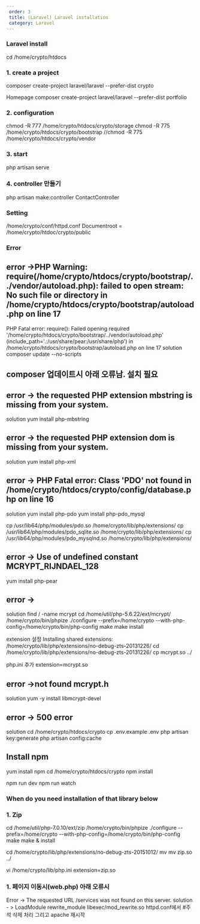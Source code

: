 ```yaml
---   
 order: 3   
 title: (Laravel) Laravel installation 
 category: Laravel   
---   
```

   
### Laravel install

cd /home/crypto/htdocs

### 1. create a project
composer create-project laravel/laravel --prefer-dist crypto

Homepage
composer create-project laravel/laravel --prefer-dist portfolio

### 2. configuration
chmod -R 777 /home/crypto/htdocs/crypto/storage
chmod -R 775 /home/crypto/htdocs/crypto/bootstrap
//chmod -R 775 /home/crypto/htdocs/crypto/vendor

### 3. start 
php artisan serve

### 4. controller 만들기
php artisan make:controller ContactController

### Setting
/home/crypto/conf/httpd.conf
Documentroot = /home/crypto/htdoc/crypto/public

### Error
## error ->PHP Warning:  require(/home/crypto/htdocs/crypto/bootstrap/../vendor/autoload.php): failed to open stream: No such file or directory in /home/crypto/htdocs/crypto/bootstrap/autoload.php on line 17
PHP Fatal error:  require(): Failed opening required '/home/crypto/htdocs/crypto/bootstrap/../vendor/autoload.php' (include_path='.:/usr/share/pear:/usr/share/php') in /home/crypto/htdocs/crypto/bootstrap/autoload.php on line 17
solution
composer update --no-scripts

## composer 업데이트시 아래 오류남. 설치 필요
## error -> the requested PHP extension mbstring is missing from your system.
solution
yum install php-mbstring

## error -> the requested PHP extension dom is missing from your system.
solution
yum install php-xml

## error -> PHP Fatal error:  Class 'PDO' not found in /home/crypto/htdocs/crypto/config/database.php on line 16
solution
yum install php-pdo
yum install php-pdo_mysql

cp /usr/lib64/php/modules/pdo.so /home/crypto/lib/php/extensions/
cp /usr/lib64/php/modules/pdo_sqlite.so /home/crypto/lib/php/extensions/
cp /usr/lib64/php/modules/pdo_mysqlnd.so /home/crypto/lib/php/extensions/

## error -> Use of undefined constant MCRYPT_RIJNDAEL_128 

yum install php-pear

## error -> 
solution
find / -name mcrypt
cd /home/util/php-5.6.22/ext/mcrypt/
/home/crypto/bin/phpize
./configure --prefix=/home/crypto --with-php-config=/home/crypto/bin/php-config
make
make install

extension 설정
Installing shared extensions:     /home/crypto/lib/php/extensions/no-debug-zts-20131226/
cd /home/crypto/lib/php/extensions/no-debug-zts-20131226/
cp mcrypt.so ../

php.ini 추가
extension=mcrypt.so

## error ->not found mcrypt.h
solution
yum -y install libmcrypt-devel

## error -> 500 error
solution
cd /home/crypto/htdocs/crypto
cp .env.example .env
php artisan key:generate
php artisan config:cache

## Install npm
yum install npm
cd /home/crypto/htdocs/crypto
npm install

npm run dev
npm run watch


### When do you need installation of that library below
### 1. Zip
cd /home/util/php-7.0.10/ext/zip
/home/crypto/bin/phpize
./configure --prefix=/home/crypto --with-php-config=/home/crypto/bin/php-config
make
make & install

cd /home/crypto/lib/php/extensions/no-debug-zts-20151012/
mv mv zip.so ../

vi /home/crypto/lib/php.ini
extension=zip.so

### 1. 페이지 이동시(web.php) 아래 오류시
Error -> The requested URL /services was not found on this server.
solution - >
LoadModule rewrite_module libexec/mod_rewrite.so
httpd.conf에서 #주석 삭제 처리
그리고 apache 재시작